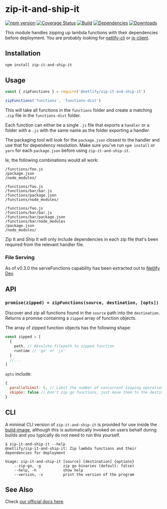 # zip-it-and-ship-it

[![npm version](https://img.shields.io/npm/v/@netlify/zip-it-and-ship-it.svg)](https://npmjs.org/package/@netlify/zip-it-and-ship-it)
[![Coverage Status](https://codecov.io/gh/netlify/zip-it-and-ship-it/branch/master/graph/badge.svg)](https://codecov.io/gh/netlify/zip-it-and-ship-it)
[![Build](https://github.com/netlify/zip-it-and-ship-it/workflows/Build/badge.svg)](https://github.com/netlify/zip-it-and-ship-it/actions)
[![Dependencies](https://david-dm.org/netlify/zip-it-and-ship-it/status.svg)](https://david-dm.org/netlify/zip-it-and-ship-it)
[![Downloads](https://img.shields.io/npm/dm/@netlify/zip-it-and-ship-it.svg)](https://www.npmjs.com/package/@netlify/zip-it-and-ship-it)

This module handles zipping up lambda functions with their dependencies before deployment. You are probably looking for
[netlify-cli](https://github.com/netlify/cli) or [js-client](https://github.com/netlify/js-client).

## Installation

```bash
npm install zip-it-and-ship-it
```

## Usage

```js
const { zipFunctions } = require('@netlify/zip-it-and-ship-it')

zipFunctions('functions', 'functions-dist')
```

This will take all functions in the `functions` folder and create a matching `.zip` file in the `functions-dist` folder.

Each function can either be a single `.js` file that exports a `handler` or a folder with a `.js` with the same name as
the folder exporting a handler.

The packaging tool will look for the `package.json` closest to the handler and use that for dependency resolution. Make
sure you've run `npm install` or `yarn` for each `package.json` before using `zip-it-and-ship-it`.

Ie, the following combinations would all work:

```console
/functions/foo.js
/package.json
/node_modules/
```

```console
/functions/foo.js
/functions/bar/bar.js
/functions/package.json
/functions/node_modules/
```

```console
/functions/foo.js
/functions/bar/bar.js
/functions/bar/package.json
/functions/bar/node_modules
/package.json
/node_modules/
```

Zip It and Ship It will only include dependencies in each zip file that's been required from the relevant handler file.

### File Serving

As of v0.3.0 the serveFunctions capability has been extracted out to
[Netlify Dev](https://github.com/netlify/netlify-dev-plugin/).

## API

### `promise(zipped) = zipFunctions(source, destination, [opts])`

Discover and zip all functions found in the `source` path into the `destination`. Returns a promise containing a
`zipped` array of function objects.

The array of zipped function objects has the following shape:

```js
const zipped = [
  {
    path, // Absolute filepath to zipped function
    runtime // 'go' or 'js'
  }
  //...
]
```

`opts` include:

```js
{
  parallelLimit: 5, // Limit the number of concurrent zipping operations at a time
  skipGo: false // Don't zip go functions, just move them to the destination path
}
```

## CLI

A minimal CLI version of `zip-it-and-ship-it` is provided for use inside the
[build-image](https://github.com/netlify/build-image), although this is automatically invoked on users behalf during
builds and you typically do not need to run this yourself.

```console
$ zip-it-and-ship-it --help
@netlify/zip-it-and-ship-it: Zip lambda functions and their dependencies for deployment

Usage: zip-it-and-ship-it [source] [destination] {options}
    --zip-go, -g          zip go binaries (default: false)
    --help, -h            show help
    --version, -v         print the version of the program
```

## See Also

Check [our official docs here](https://www.netlify.com/docs/cli/#unbundled-javascript-function-deploys).
